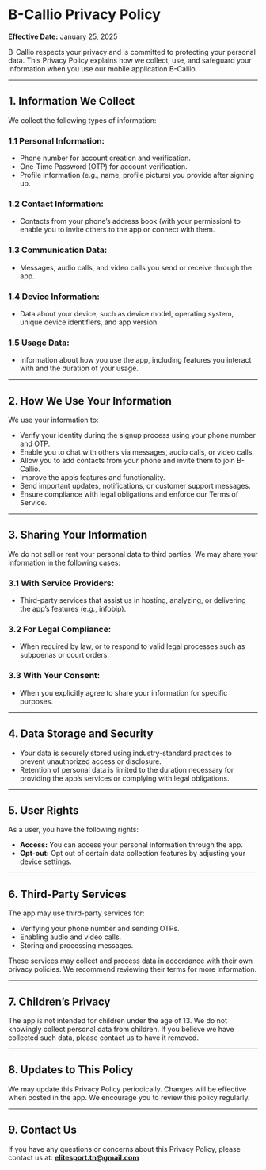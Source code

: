 # B-Callio Privacy Policy  
**Effective Date:** January 25, 2025 

B-Callio respects your privacy and is committed to protecting your personal data. This Privacy Policy explains how we collect, use, and safeguard your information when you use our mobile application B-Callio.  

---

## 1. Information We Collect  
We collect the following types of information:  

### 1.1 Personal Information:  
- Phone number for account creation and verification.  
- One-Time Password (OTP) for account verification.  
- Profile information (e.g., name, profile picture) you provide after signing up.  

### 1.2 Contact Information:  
- Contacts from your phone’s address book (with your permission) to enable you to invite others to the app or connect with them.  

### 1.3 Communication Data:  
- Messages, audio calls, and video calls you send or receive through the app.  

### 1.4 Device Information:  
- Data about your device, such as device model, operating system, unique device identifiers, and app version.  

### 1.5 Usage Data:  
- Information about how you use the app, including features you interact with and the duration of your usage.  

---

## 2. How We Use Your Information  
We use your information to:  
- Verify your identity during the signup process using your phone number and OTP.  
- Enable you to chat with others via messages, audio calls, or video calls.  
- Allow you to add contacts from your phone and invite them to join B-Callio.  
- Improve the app’s features and functionality.  
- Send important updates, notifications, or customer support messages.  
- Ensure compliance with legal obligations and enforce our Terms of Service.  

---

## 3. Sharing Your Information  
We do not sell or rent your personal data to third parties. We may share your information in the following cases:  

### 3.1 With Service Providers:  
- Third-party services that assist us in hosting, analyzing, or delivering the app’s features (e.g., infobip).  

### 3.2 For Legal Compliance:  
- When required by law, or to respond to valid legal processes such as subpoenas or court orders.  

### 3.3 With Your Consent:  
- When you explicitly agree to share your information for specific purposes.  

---

## 4. Data Storage and Security  
- Your data is securely stored using industry-standard practices to prevent unauthorized access or disclosure.  
- Retention of personal data is limited to the duration necessary for providing the app’s services or complying with legal obligations.  

---

## 5. User Rights  
As a user, you have the following rights:  
- **Access:** You can access your personal information through the app.  
- **Opt-out:** Opt out of certain data collection features by adjusting your device settings.  

---

## 6. Third-Party Services  
The app may use third-party services for:  
- Verifying your phone number and sending OTPs.  
- Enabling audio and video calls.  
- Storing and processing messages.  

These services may collect and process data in accordance with their own privacy policies. We recommend reviewing their terms for more information.  

---

## 7. Children’s Privacy  
The app is not intended for children under the age of 13. We do not knowingly collect personal data from children. If you believe we have collected such data, please contact us to have it removed.  

---

## 8. Updates to This Policy  
We may update this Privacy Policy periodically. Changes will be effective when posted in the app. We encourage you to review this policy regularly.  

---

## 9. Contact Us  
If you have any questions or concerns about this Privacy Policy, please contact us at: **elitesport.tn@gmail.com**  
